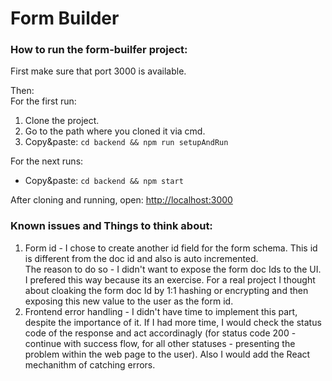 # Form Builder

### How to run the form-builfer project:  

First make sure that port 3000 is available.  

Then:  
For the first run:
1. Clone the project.
2. Go to the path where you cloned it via cmd.
3. Copy&paste: `cd backend && npm run setupAndRun`

For the next runs:  
- Copy&paste: `cd backend && npm start`

After cloning and running, open: <http://localhost:3000>

### Known issues and Things to think about:
1. Form id - I chose to create another id field for the form schema. This id is different from the doc id and also is auto incremented.  
The reason to do so - I didn't want to expose the form doc Ids to the UI.
I prefered this way because its an exercise. For a real project I thought about cloaking the form doc Id by 1:1 hashing or encrypting and then exposing this new value to the user as the form id.
2. Frontend error handling - I didn't have time to implement this part, despite the importance of it. If I had more time, I would check the status code of the response and act accordinagly (for status code 200 - continue with success flow, for all other statuses - presenting the problem within the web page to the user). Also I would add the React mechanithm of catching errors.
